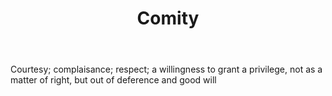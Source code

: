 ---
title: Comity
letter: C
permalink: "/definitions/bld-comity.html"
body: Courtesy; complaisance; respect; a willingness to grant a privilege, not as
  a matter of right, but out of deference and good will
published_at: '2018-07-07'
source: Black's Law Dictionary 2nd Ed (1910)
layout: post
---